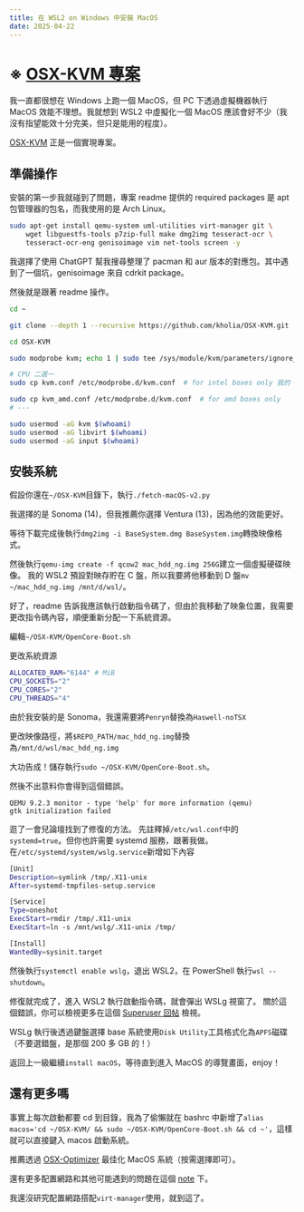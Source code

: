 ```yaml
---
title: 在 WSL2 on Windows 中安裝 MacOS
date: 2025-04-22
---
```


# ※ [OSX-KVM 專案](https://github.com/kholia/OSX-KVM)

我一直都很想在 Windows 上跑一個 MacOS，但 PC 下透過虛擬機器執行 MacOS 效能不理想。我就想到 WSL2 中虛擬化一個 MacOS 應該會好不少（我沒有指望能效十分完美，但只是能用的程度）。

[OSX-KVM](https://github.com/kholia/OSX-KVM) 正是一個實現專案。

## 準備操作

安裝的第一步我就碰到了問題，專案 readme 提供的 required packages 是 apt 包管理器的包名，而我使用的是 Arch Linux。

```bash
sudo apt-get install qemu-system uml-utilities virt-manager git \
    wget libguestfs-tools p7zip-full make dmg2img tesseract-ocr \
    tesseract-ocr-eng genisoimage vim net-tools screen -y
```

我選擇了使用 ChatGPT 幫我搜尋整理了 pacman 和 aur 版本的對應包。其中遇到了一個坑，genisoimage 來自 cdrkit package。

然後就是跟著 readme 操作。

```bash
cd ~

git clone --depth 1 --recursive https://github.com/kholia/OSX-KVM.git

cd OSX-KVM

sudo modprobe kvm; echo 1 | sudo tee /sys/module/kvm/parameters/ignore_msrs

# CPU 二選一
sudo cp kvm.conf /etc/modprobe.d/kvm.conf  # for intel boxes only 我的 CPU 是 intel，所以執行這一條就好，反之第二條

sudo cp kvm_amd.conf /etc/modprobe.d/kvm.conf  # for amd boxes only
# ---

sudo usermod -aG kvm $(whoami)
sudo usermod -aG libvirt $(whoami)
sudo usermod -aG input $(whoami)
```
## 安裝系統

假設你還在`~/OSX-KVM`目錄下，執行`./fetch-macOS-v2.py`

我選擇的是 Sonoma (14)，但我推薦你選擇 Ventura (13)，因為他的效能更好。

等待下載完成後執行`dmg2img -i BaseSystem.dmg BaseSystem.img`轉換映像格式。

然後執行`qemu-img create -f qcow2 mac_hdd_ng.img 256G`建立一個虛擬硬碟映像。
我的 WSL2 預設對映存貯在 C 盤，所以我要將他移動到 D 盤`mv ~/mac_hdd_ng.img /mnt/d/wsl/`。

好了，readme 告訴我應該執行啟動指令碼了，但由於我移動了映象位置，我需要更改指令碼內容，順便重新分配一下系統資源。

編輯`~/OSX-KVM/OpenCore-Boot.sh`

更改系統資源
```sh
ALLOCATED_RAM="6144" # MiB
CPU_SOCKETS="2"
CPU_CORES="2"
CPU_THREADS="4"
```

由於我安裝的是 Sonoma，我還需要將`Penryn`替換為`Haswell-noTSX`

更改映像路徑，將`$REPO_PATH/mac_hdd_ng.img`替換為`/mnt/d/wsl/mac_hdd_ng.img`

大功告成！儲存執行`sudo ~/OSX-KVM/OpenCore-Boot.sh`。

然後不出意料你會得到這個錯誤。

```
QEMU 9.2.3 monitor - type 'help' for more information (qemu)
gtk initialization failed
```

逛了一會兒論壇找到了修復的方法。
先註釋掉`/etc/wsl.conf`中的`systemd=true`。但你也許需要 systemd 服務，跟著我做。
在`/etc/systemd/system/wslg.service`新增如下內容
```bash
[Unit]
Description=symlink /tmp/.X11-unix
After=systemd-tmpfiles-setup.service

[Service]
Type=oneshot
ExecStart=rmdir /tmp/.X11-unix
ExecStart=ln -s /mnt/wslg/.X11-unix /tmp/

[Install]
WantedBy=sysinit.target
```
然後執行`systemctl enable wslg`，退出 WSL2，在 PowerShell 執行`wsl --shutdown`。

修復就完成了，進入 WSL2 執行啟動指令碼，就會彈出 WSLg 視窗了。
關於這個錯誤，你可以檢視更多在這個 [Superuser 回帖](https://superuser.com/questions/1617298/wsl-2-running-ubuntu-x-server-cant-open-display/1834709#1834709) 檢視。

WSLg 執行後透過鍵盤選擇 base 系統使用`Disk Utility`工具格式化為`APFS`磁碟（不要選錯盤，是那個 200 多 GB 的！）

返回上一級繼續`install macOS`，等待直到進入 MacOS 的導覽畫面，enjoy！

## 還有更多嗎

事實上每次啟動都要 cd 到目錄，我為了偷懶就在 bashrc 中新增了`alias macos='cd ~/OSX-KVM/ && sudo ~/OSX-KVM/OpenCore-Boot.sh && cd ~'`，這樣就可以直接鍵入 macos 啟動系統。

推薦透過 [OSX-Optimizer](https://github.com/sickcodes/osx-optimizer) 最佳化 MacOS 系統（按需選擇即可）。

還有更多配置網路和其他可能遇到的問題在這個 [note](https://github.com/kholia/OSX-KVM/blob/master/notes.md) 下。

我還沒研究配置網路搭配`virt-manager`使用，就到這了。